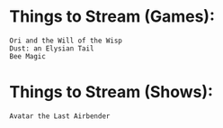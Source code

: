 # Things to Stream (Games):

	Ori and the Will of the Wisp
	Dust: an Elysian Tail
	Bee Magic
	

 # Things to Stream (Shows):

	Avatar the Last Airbender
